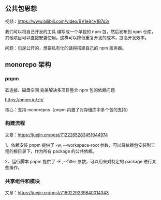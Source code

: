 ## 公共包思想

视频：https://www.bilibili.com/video/BV1e84y1B7s3/

我们可以将自己开发的工具 编写成一个单独的 npm 包，然后发布到 npm 仓库，其他项目可以直接安装使用。这样可以降低重复开发的成本，提高开发效率。

问题：包是公开的，想要私有化的话得搭建自己的 npm 服务器。

## monorepo 架构

### pnpm

软连接、磁盘空间
完美解决多项目整合 npm 包的依赖问题

https://pnpm.io/zh/

核心：支持 monorepos（pnpm 内置了对存储库中多个包的支持）

### 构建流程

文章：https://juejin.cn/post/7122265283451944974

1、依赖安装
pnpm 提供了 -w, --workspace-root 参数，可以将依赖包安装到工程的根目录下，作为所有 package 的公共依赖。

2、运行脚本
pnpm 提供了 -F ,--filter 参数，可以用来对特定的 package 进行某些操作。

### 共享组件和模块

文章：https://juejin.cn/post/7160229239840014343
